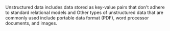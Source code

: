 Unstructured data includes data stored as key-value pairs that don't adhere to standard relational models and Other types of unstructured data that are commonly used include portable data format (PDF), word processor documents, and images.